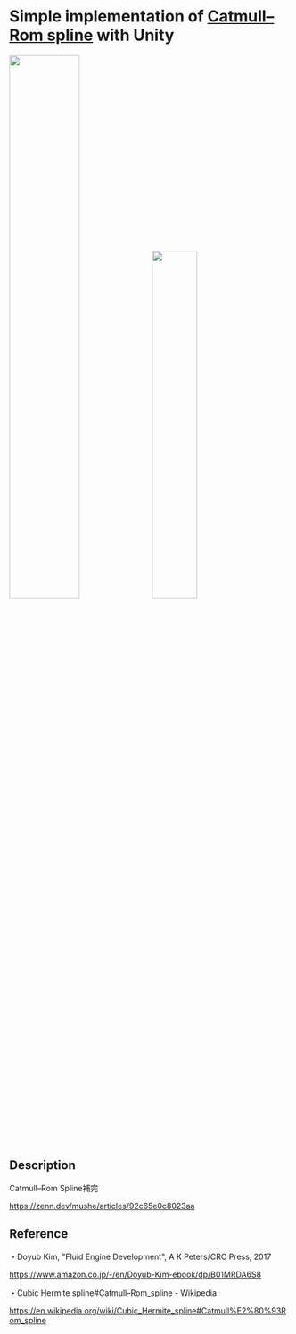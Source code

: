 # Simple implementation of [Catmull–Rom spline](https://en.wikipedia.org/wiki/Cubic_Hermite_spline#Catmull%E2%80%93Rom_spline) with Unity

<img src="https://user-images.githubusercontent.com/26865534/116880567-205f8900-ac5d-11eb-9fc2-9fe7e4351078.png" width="50%">

<img src="https://user-images.githubusercontent.com/26865534/116880216-b515b700-ac5c-11eb-8dc9-f3bfb318945f.gif" width="40%">

## Description
Catmull–Rom Spline補完

https://zenn.dev/mushe/articles/92c65e0c8023aa

## Reference
・Doyub Kim, "Fluid Engine Development", A K Peters/CRC Press, 2017

https://www.amazon.co.jp/-/en/Doyub-Kim-ebook/dp/B01MRDA6S8

・Cubic Hermite spline#Catmull–Rom_spline - Wikipedia
 
https://en.wikipedia.org/wiki/Cubic_Hermite_spline#Catmull%E2%80%93Rom_spline
